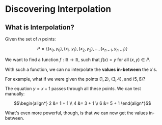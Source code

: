 Discovering Interpolation
=========================

What is Interpolation?
----------------------

Given the set of $n$ points:

$$P = \{(x_0, y_0), (x_1, y_1), (x_2, y_2), ..., (x_{n - 1}, y_{n - 1})\}$$

We want to find a function $f: \mathbb{R} \to \mathbb{R}$, such that $f(x) = y$ for all $(x, y) \in P$.

With such a function, we can no interpolate the **values in-between** the $x$'s.

For example, what if we were given the points $(1, 2)$, $(3, 4)$, and $(5, 6)$?

The equation $y = x + 1$ passes through all these points. We can test manually:

$$\begin{align*}
    2 &= 1 + 1 \\
    4 &= 3 + 1 \\
    6 &= 5 + 1
\end{align*}$$

What's even more powerful, though, is that we can now get the values in-between.
